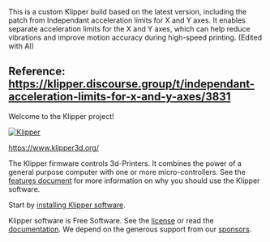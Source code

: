 This is a custom Klipper build based on the latest version, including the patch from Independant acceleration limits for X and Y axes.
It enables separate acceleration limits for the X and Y axes, which can help reduce vibrations and improve motion accuracy during high-speed printing.
(Edited with AI)

Reference:
https://klipper.discourse.group/t/independant-acceleration-limits-for-x-and-y-axes/3831
----
Welcome to the Klipper project!

[![Klipper](docs/img/klipper-logo-small.png)](https://www.klipper3d.org/)

https://www.klipper3d.org/

The Klipper firmware controls 3d-Printers. It combines the power of a
general purpose computer with one or more micro-controllers. See the
[features document](https://www.klipper3d.org/Features.html) for more
information on why you should use the Klipper software.

Start by [installing Klipper software](https://www.klipper3d.org/Installation.html).

Klipper software is Free Software. See the [license](COPYING) or read
the [documentation](https://www.klipper3d.org/Overview.html). We
depend on the generous support from our
[sponsors](https://www.klipper3d.org/Sponsors.html).
